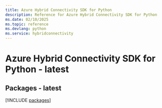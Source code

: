 ```yaml
---
title: Azure Hybrid Connectivity SDK for Python
description: Reference for Azure Hybrid Connectivity SDK for Python
ms.date: 02/10/2025
ms.topic: reference
ms.devlang: python
ms.service: hybridconnectivity
---
```

# Azure Hybrid Connectivity SDK for Python - latest
## Packages - latest
[!INCLUDE [packages](hybrid-connectivity-index.md)]